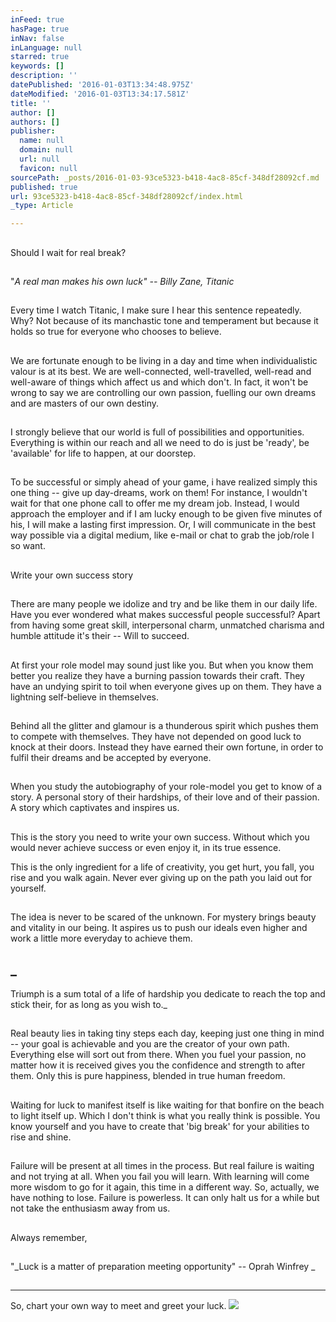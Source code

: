 ```yaml
---
inFeed: true
hasPage: true
inNav: false
inLanguage: null
starred: true
keywords: []
description: ''
datePublished: '2016-01-03T13:34:48.975Z'
dateModified: '2016-01-03T13:34:17.581Z'
title: ''
author: []
authors: []
publisher:
  name: null
  domain: null
  url: null
  favicon: null
sourcePath: _posts/2016-01-03-93ce5323-b418-4ac8-85cf-348df28092cf.md
published: true
url: 93ce5323-b418-4ac8-85cf-348df28092cf/index.html
_type: Article

---
```

## 

Should I wait for real break?

## 

"_A real man makes his own luck"
-- Billy Zane, Titanic_

## 

Every
time I watch Titanic, I make sure I hear this sentence repeatedly. Why? Not
because of its manchastic tone and temperament but because it holds so true for
everyone who chooses to believe.

## 

We
are fortunate enough to be living in a day and time when individualistic valour
is at its best. We are well-connected, well-travelled, well-read and well-aware
of things which affect us and which don't. In fact, it won't be wrong to say we
are controlling our own passion, fuelling our own dreams and are masters of our
own destiny.

## 

I
strongly believe that our world is full of possibilities and opportunities.
Everything is within our reach and all we need to do is just be 'ready', be
'available' for life to happen, at our doorstep. 

## 

To
be successful or simply ahead of your game, i have realized simply this one
thing -- give up day-dreams, work on them! For instance, I wouldn't wait for
that one phone call to offer me my dream job. Instead, I would approach the
employer and if I am lucky enough to be given five minutes of his, I will make
a lasting first impression. Or, I will communicate in the best way possible via
a digital medium, like e-mail or chat to grab the job/role I so want.

## 

Write your own success story

## 

There
are many people we idolize and try and be like them in our daily life. Have you
ever wondered what makes successful people successful? Apart from having some
great skill, interpersonal charm, unmatched charisma and humble attitude it's
their -- Will to succeed. 

## 

At
first your role model may sound just like you. But when you know them better
you realize they have a burning passion towards their craft. They have an
undying spirit to toil when everyone gives up on them. They have a lightning
self-believe in themselves. 

## 

Behind
all the glitter and glamour is a thunderous spirit which pushes them to compete
with themselves. They have not depended on good luck to knock at their doors.
Instead they have earned their own fortune, in order to fulfil their dreams and
be accepted by everyone. 

## 

When
you study the autobiography of your role-model you get to know of a story. A
personal story of their hardships, of their love and of their passion. A story
which captivates and inspires us. 

## 

This
is the story you need to write your own success. Without which you would never
achieve success or even enjoy it, in its true essence. 

This is the only ingredient for a life of creativity,
you get hurt, you fall, you rise and you walk again. Never ever giving up on
the path you laid out for yourself.

## 

The
idea is never to be scared of the unknown. For mystery brings beauty and vitality
in our being. It aspires us to push our ideals even higher and work a little
more everyday to achieve them.

## _

Triumph is a
sum total of a life of hardship you dedicate to reach the top and stick their,
for as long as you wish to._

## 

Real
beauty lies in taking tiny steps each day, keeping just one thing in mind --
your goal is achievable and you are the creator of your own path. Everything
else will sort out from there. When you fuel your passion, no matter how it is
received gives you the confidence and strength to after them. Only this is pure
happiness, blended in true human freedom. 

## 

Waiting
for luck to manifest itself is like waiting for that bonfire on the beach to
light itself up. Which I don't think is what you really think is possible. You
know yourself and you have to create that 'big break' for your abilities to
rise and shine.

## 

Failure
will be present at all times in the process. But real failure is waiting and
not trying at all. When you fail you will learn. With learning will come more
wisdom to go for it again, this time in a different way. So, actually, we have
nothing to lose. Failure is powerless. It can only halt us for a while but not
take the enthusiasm away from us.

## 

Always
remember, 

## 

"_Luck is a matter of preparation meeting opportunity" -- Oprah
Winfrey _

## 

****

So,
chart your own way to meet and greet your luck.
![](https://the-grid-user-content.s3-us-west-2.amazonaws.com/a9cf75ab-dc06-4580-83b7-085a0b7675d2.jpg)